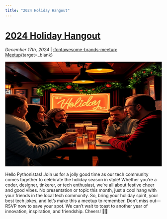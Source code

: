 ```yaml
---
title: "2024 Holiday Hangout"
---
```


<!-- index: start -->

# [2024 Holiday Hangout](./2024-12-17.md)

_December 17th, 2024_ | [:fontawesome-brands-meetup: Meetup](https://www.meetup.com/meetup-group-sdeepfce/events/304976011/?eventOrigin=group_upcoming_events){target=_blank}

<img src="/img/2024-12-17-holiday-hangout.jpg" width="600" height="337.5">

Hello Pythonistas! Join us for a jolly good time as our tech community comes together to celebrate the holiday season in style! Whether you’re a coder, designer, tinkerer, or tech enthusiast, we’re all about festive cheer and good vibes.
No presentation or topic this month, just a cool hang with your friends in the local tech community.
So, bring your holiday spirit, your best tech jokes, and let’s make this a meetup to remember. Don’t miss out—RSVP now to save your spot. We can’t wait to toast to another year of innovation, inspiration, and friendship. Cheers! 🥂🎅

<!-- index: end -->
